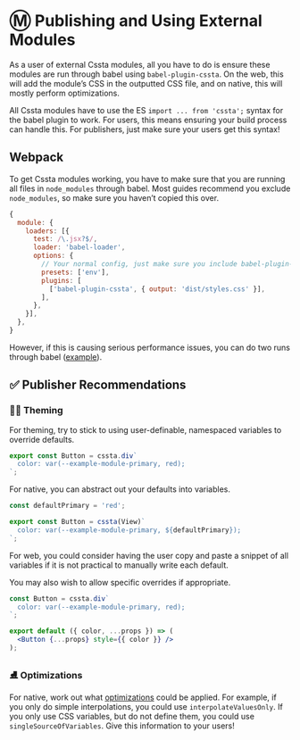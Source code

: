 # Ⓜ️ Publishing and Using External Modules

As a user of external Cssta modules, all you have to do is ensure these modules are run through babel using `babel-plugin-cssta`. On the web, this will add the module’s CSS in the outputted CSS file, and on native, this will mostly perform optimizations.

All Cssta modules have to use the ES `import ... from 'cssta';` syntax for the babel plugin to work. For users, this means ensuring your build process can handle this. For publishers, just make sure your users get this syntax!

## Webpack 

To get Cssta modules working, you have to make sure that you are running all files in `node_modules` through babel. Most guides recommend you exclude `node_modules`, so make sure you haven’t copied this over.

```js
{
  module: {
    loaders: [{
      test: /\.jsx?$/,
      loader: 'babel-loader',
      options: {
        // Your normal config, just make sure you include babel-plugin-cssta
        presets: ['env'],
        plugins: [
          ['babel-plugin-cssta', { output: 'dist/styles.css' }],
        ],
      },
    }],
  },
}
```

However, if this is causing serious performance issues, you can do two runs through babel ([example](https://gist.github.com/jacobp100/4f0b08bf485bfcdcb17741cbabf85c75)).

## ✅ Publisher Recommendations

### 🏳️‍🌈 Theming

For theming, try to stick to using user-definable, namespaced variables to override defaults.

```js
export const Button = cssta.div`
  color: var(--example-module-primary, red);
`;
```

For native, you can abstract out your defaults into variables.

```js
const defaultPrimary = 'red';

export const Button = cssta(View)`
  color: var(--example-module-primary, ${defaultPrimary});
`;
```

For web, you could consider having the user copy and paste a snippet of all variables if it is not practical to manually write each default.

You may also wish to allow specific overrides if appropriate.

```jsx
const Button = cssta.div`
  color: var(--example-module-primary, red);
`;

export default ({ color, ...props }) => (
  <Button {...props} style={{ color }} />
);
```

### ⛸ Optimizations

For native, work out what [optimizations](./production_builds.md) could be applied. For example, if you only do simple interpolations, you could use `interpolateValuesOnly`. If you only use CSS variables, but do not define them, you could use `singleSourceOfVariables`. Give this information to your users!
